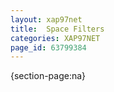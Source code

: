 ```yaml
---
layout: xap97net
title:  Space Filters
categories: XAP97NET
page_id: 63799384
---
```


{section-page:na}